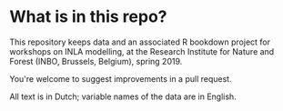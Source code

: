 # What is in this repo?

This repository keeps data and an associated R bookdown project for workshops on INLA modelling, at the Research Institute for Nature and Forest (INBO, Brussels, Belgium), spring 2019.

You're welcome to suggest improvements in a pull request.

All text is in Dutch; variable names of the data are in English.
